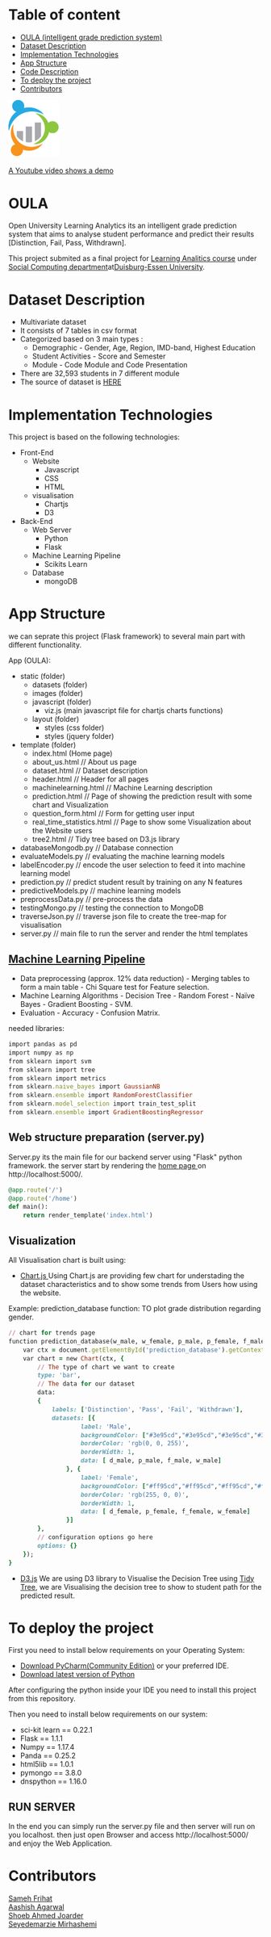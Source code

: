 # Table of content 
- [OULA (intelligent grade prediction system)](#headers)
- [Dataset Description](#headers1)
- [Implementation Technologies](#headers2)
- [App Structure](#headers3)
- [Code Description](#headers4)
- [To deploy the project](#headers5)
- [Contributors](#headers5)

<a name="headers"/>

<img href="https://www.youtube.com/" src="static/images/logo.png" width="100">
<br>
<br>
<a href="https://www.youtube.com/">A Youtube video shows a demo</a>



# OULA
Open University Learning Analytics its an intelligent grade prediction system that aims to analyse student performance and predict their results [Distinction, Fail, Pass, Withdrawn]. 

This project submited as a final project for <a href="https://www.uni-due.de/soco/teaching/overview.php">Learning Analitics course</a> under <a href="https://www.uni-due.de/soco/">Social Computing department</a>at<a href="https://www.uni-due.de/en/index.php">Duisburg-Essen University</a>.


<a name="headers1"/>

# Dataset Description
* Multivariate dataset
* It consists of 7 tables in csv format
* Categorized based on 3 main types :
  + Demographic - Gender, Age, Region, IMD-band, Highest Education
  + Student Activities - Score and Semester
  + Module - Code Module and Code Presentation
* There are 32,593 students in 7 different module 
* The source of dataset is <a href="https://analyse.kmi.open.ac.uk/open_dataset#description">HERE</a>



<a name="headers2"/>

# Implementation Technologies
This project is based on the following technologies:

* Front-End
  + Website
    + Javascript
    + CSS
    + HTML
  + visualisation
    + Chartjs
    + D3
* Back-End
  + Web Server
    + Python
    + Flask
  + Machine Learning Pipeline
    + Scikits Learn
  + Database
    + mongoDB
    
    
<a name="headers3"/>


# App Structure
we can seprate this project (Flask framework) to several main part with different functionality.

App (OULA):
  + static (folder)
    + datasets (folder)
    + images (folder)
    + javascript (folder)
      + viz.js (main javascript file  for chartjs charts functions)
    + layout (folder) 
      + styles (css folder)
      + styles (jquery folder)
  + template (folder)
    + index.html            (Home page)
    + about_us.html         // About us page
    + dataset.html          // Dataset description
    + header.html           // Header for all pages
    + machinelearning.html  // Machine Learning description
    + prediction.html       // Page of showing the prediction result with some chart and Visualization
    + question_form.html    // Form for getting user input
    + real_time_statistics.html // Page to show some Visualization about the Website users
    + tree2.html            // Tidy tree based on D3.js library
  + databaseMongodb.py      // Database connection
  + evaluateModels.py       // evaluating the machine learning models
  + labelEncoder.py         // encode the user selection to feed it into machine learning model
  + prediction.py           // predict student result by training on any N features
  + predictiveModels.py     // machine learning models
  + preprocessData.py       // pre-process the data
  + testingMongo.py         // testing the connection to MongoDB
  + traverseJson.py         // traverse json file to create the tree-map for visualisation
  + server.py               // main file to run the server and render the html templates


<a name="headers4"/>


## <a href="predictiveModels.py"> Machine Learning Pipeline</a>
* Data preprocessing (approx. 12% data reduction) - Merging tables to form a main table - Chi Square test for Feature selection.
* Machine Learning Algorithms - Decision Tree - Random Forest - Naïve Bayes - Gradient Boosting - SVM.
* Evaluation - Accuracy - Confusion Matrix.

needed libraries:

```ruby
import pandas as pd
import numpy as np
from sklearn import svm
from sklearn import tree
from sklearn import metrics
from sklearn.naive_bayes import GaussianNB
from sklearn.ensemble import RandomForestClassifier
from sklearn.model_selection import train_test_split
from sklearn.ensemble import GradientBoostingRegressor
```


## Web structure preparation (server.py)
Server.py its the main file for our backend server using "Flask" python framework. the server start by rendering the <a href="templates/index.html"> home page </a> on http://localhost:5000/.

```ruby
@app.route('/')
@app.route('/home')
def main():
    return render_template('index.html')

```


## Visualization 
All Visualisation chart is built using:

+ <a href="https://www.chartjs.org/"> Chart.js </a>
  Using Chart.js are providing few chart for understading the dataset characteristics and to show some trends from Users how using the    website. 

 Example: 
 prediction_database function: TO plot grade distribution regarding gender.

```ruby
// chart for trends page
function prediction_database(w_male, w_female, p_male, p_female, f_male, f_female, d_male, d_female) {
    var ctx = document.getElementById('prediction_database').getContext('2d');
    var chart = new Chart(ctx, {
        // The type of chart we want to create
        type: 'bar',
        // The data for our dataset
        data:
        {
            labels: ['Distinction', 'Pass', 'Fail', 'Withdrawn'],
            datasets: [{
                    label: 'Male',
                    backgroundColor: ["#3e95cd","#3e95cd","#3e95cd","#3e95cd",],
                    borderColor: 'rgb(0, 0, 255)',
                    borderWidth: 1,
                    data: [ d_male, p_male, f_male, w_male]
                }, {
                    label: 'Female',
                    backgroundColor: ["#ff95cd","#ff95cd","#ff95cd","#ff95cd"],
                    borderColor: 'rgb(255, 0, 0)',
                    borderWidth: 1,
                    data: [ d_female, p_female, f_female, w_female]
                }]
        },
        // configuration options go here
        options: {}
    });
}
```

+ <a href="https://d3js.org/">D3.js</a>
  We are using D3 library to Visualise the Decision Tree using <a href="https://observablehq.com/@d3/tidy-tree">Tidy Tree</a>, we are Visualising the decision tree to show to student path for the predicted result. 
  
<a name="headers5"/>

# To deploy the project

First you need to install below requirements on your Operating System:
+ <a href="https://www.jetbrains.com/pycharm/">Download PyCharm(Community Edition)</a> or your preferred IDE.
+ <a href="https://www.python.org/downloads/">Download latest version of Python</a>

After configuring the python inside your IDE you need to install this project from this repository. 

Then you need to install below requirements on our system:
  * sci-kit learn == 0.22.1
  * Flask == 1.1.1
  * Numpy == 1.17.4
  * Panda == 0.25.2
  * html5lib == 1.0.1
  * pymongo == 3.8.0
  * dnspython == 1.16.0
  

## RUN SERVER
In the end you can simply run the server.py file and then server will run on you localhost. then just open Browser and access http://localhost:5000/ and enjoy the Web Application.


<a name="headers6"/>


# Contributors
<a href="https://www.linkedin.com/in/samehfrihat/">Sameh Frihat</a>
<br>
<a href="https://www.linkedin.com/in/aashishag/">Aashish Agarwal</a>
<br>
<a href="https://www.linkedin.com/in/shoeb-joarder/">Shoeb Ahmed Joarder</a>
<br>
 <a href="https://www.xing.com/profile/Marzie_Mirhashemi">Seyedemarzie Mirhashemi</a>
